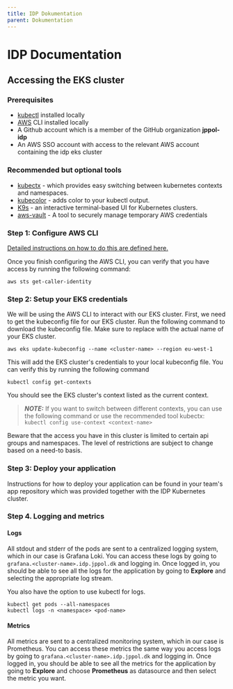 ```yaml
---
title: IDP Dokumentation
parent: Dokumentation
---
```



# IDP Documentation

## Accessing the EKS cluster

### Prerequisites

- [kubectl](https://kubernetes.io/docs/tasks/tools/) installed locally
- [AWS](https://docs.aws.amazon.com/cli/latest/userguide/getting-started-install.html)
  CLI installed locally
- A Github account which is a member of the GitHub organization **jppol-idp**
- An AWS SSO account with access to the relevant AWS account containing the idp
  eks cluster

### Recommended but optional tools

- [kubectx](https://github.com/ahmetb/kubectx) - which provides easy switching
  between kubernetes contexts and namespaces.
- [kubecolor](https://github.com/kubecolor/kubecolor) - adds color to your
  kubectl output.
- [K9s](https://k9scli.io/) - an interactive terminal-based UI for Kubernetes
  clusters.
- [aws-vault](https://github.com/99designs/aws-vault) - A tool to securely
  manage temporary AWS credentials

### Step 1: Configure AWS CLI

[Detailed instructions on how to do this are defined here.](https://github.com/jppol-idp/internal-developer-platform/wiki/How-to-authorize-the-aws-cli)

Once you finish configuring the AWS CLI, you can verify that you have access by
running the following command:

```
aws sts get-caller-identity
```

### Step 2: Setup your EKS credentials

We will be using the AWS CLI to interact with our EKS cluster. First, we need to
get the kubeconfig file for our EKS cluster. Run the following command to
download the kubeconfig file. Make sure to replace <cluster-name> with the
actual name of your EKS cluster.

```
aws eks update-kubeconfig --name <cluster-name> --region eu-west-1
```

This will add the EKS cluster's credentials to your local kubeconfig file. You
can verify this by running the following command

```
kubectl config get-contexts
```

You should see the EKS cluster's context listed as the current context.

> **_NOTE:_** If you want to switch between different contexts, you can use the
> following command or use the recommended tool kubectx:
> `kubectl config use-context <context-name>`

Beware that the access you have in this cluster is limited to certain api groups
and namespaces. The level of restrictions are subject to change based on a
need-to basis.

### Step 3: Deploy your application

Instructions for how to deploy your application can be found in your team's app
repository which was provided together with the IDP Kubernetes cluster.

### Step 4. Logging and metrics

#### Logs

All stdout and stderr of the pods are sent to a centralized logging system,
which in our case is Grafana Loki. You can access these logs by going to
`grafana.<cluster-name>.idp.jppol.dk` and logging in. Once logged in, you should
be able to see all the logs for the application by going to **Explore** and
selecting the appropriate log stream.

You also have the option to use kubectl for logs.

```
kubectl get pods --all-namespaces
kubectl logs -n <namespace> <pod-name>
```

#### Metrics

All metrics are sent to a centralized monitoring system, which in our case is
Prometheus. You can access these metrics the same way you access logs by going
to `grafana.<cluster-name>.idp.jppol.dk` and logging in. Once logged in, you
should be able to see all the metrics for the application by going to
**Explore** and choose **Prometheus** as datasource and then select the metric
you want.
